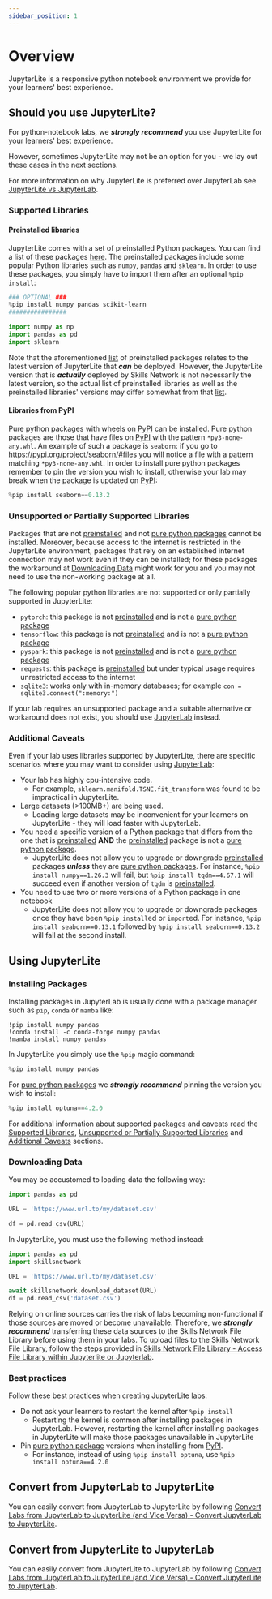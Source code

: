 ```yaml
---
sidebar_position: 1
---
```


# Overview

JupyterLite is a responsive python notebook environment we provide for your learners' best experience.

## Should you use JupyterLite?

For python-notebook labs, we ***strongly recommend*** you use JupyterLite for your learners' best experience.

However, sometimes JupyterLite may not be an option for you - we lay out these cases in the next sections.

For more information on why JupyterLite is preferred over JupyterLab see [JupyterLite vs JupyterLab](../jupyterlite-vs-jupyterlab).

<!-- ### Supported libraries

Many popular python science libraries are compadible with JupyterLite:
 - `numpy`
 - `sklearn`
 - `scipy`
 - `pandas`
 - `matplotlib`
 - `plotly`
 - `seaborn`
 - And many more -->


### Supported Libraries

#### Preinstalled libraries
JupyterLite comes with a set of preinstalled Python packages. You can find a list of these packages [here](https://pyodide.org/en/latest/usage/packages-in-pyodide.html). The preinstalled packages include some popular Python libraries such as `numpy`, `pandas` and `sklearn`. In order to use these packages, you simply have to import them after an optional `%pip install`:
```python
### OPTIONAL ###
%pip install numpy pandas scikit-learn
################

import numpy as np
import pandas as pd
import sklearn
```

Note that the aforementioned [list](https://pyodide.org/en/latest/usage/packages-in-pyodide.html) of preinstalled packages relates to the latest version of JupyterLite that ***can*** be deployed. However, the JupyterLite version that is ***actually*** deployed by Skills Network is not necessarily the latest version, so the actual list of preinstalled libraries as well as the preinstalled libraries' versions may differ somewhat from that [list](https://pyodide.org/en/latest/usage/packages-in-pyodide.html).

#### Libraries from PyPI
Pure python packages with wheels on [PyPI](https://pypi.org/) can be installed. Pure python packages are those that have files on [PyPI](https://pypi.org/) with the pattern `*py3-none-any.whl`. An example of such a package is `seaborn`: if you go to https://pypi.org/project/seaborn/#files you will notice a file with a pattern matching `*py3-none-any.whl`. In order to install pure python packages remember to pin the version you wish to install, otherwise your lab may break when the package is updated on [PyPI](https://pypi.org/):
```python
%pip install seaborn==0.13.2
```

### Unsupported or Partially Supported Libraries

Packages that are not [preinstalled](#preinstalled-libraries) and not [pure python packages](#libraries-from-pypi) cannot be installed. Moreover, because access to the internet is restricted in the JupyterLite environment, packages that rely on an established internet connection may not work even if they can be installed; for these packages the workaround at [Downloading Data](#downloading-data) might work for you and you may not need to use the non-working package at all. 

The following popular python libraries are not supported or only partially supported in JupyterLite:


 - `pytorch`: this package is not [preinstalled](#preinstalled-libraries) and is not a [pure python package](#libraries-from-pypi)
 - `tensorflow`: this package is not [preinstalled](#preinstalled-libraries) and is not a [pure python package](#libraries-from-pypi)
 - `pyspark`: this package is not [preinstalled](#preinstalled-libraries) and is not a [pure python package](#libraries-from-pypi)
 - `requests`: this package is [preinstalled](#preinstalled-libraries) but under typical usage requires unrestricted access to the internet
 - `sqlite3`: works only with in-memory databases; for example `con = sqlite3.connect(":memory:")`

If your lab requires an unsupported package and a suitable alternative or workaround does not exist, you should use [JupyterLab](./jupyterlab) instead.

### Additional Caveats

Even if your lab uses libraries supported by JupyterLite, there are specific scenarios where you may want to consider using [JupyterLab](./jupyterlab):

 - Your lab has highly cpu-intensive code.
   - For example, `sklearn.manifold.TSNE.fit_transform` was found to be impractical in JupyterLite.
 - Large datasets (>100MB+) are being used.
   - Loading large datasets may be inconvenient for your learners on JupyterLite - they will load faster with JupyterLab.
 - You need a specific version of a Python package that differs from the one that is [preinstalled](#preinstalled-libraries) **AND** the [preinstalled](#preinstalled-libraries) package is not a [pure python package](#libraries-from-pypi).
   - JupyterLite does not allow you to upgrade or downgrade [preinstalled](#preinstalled-libraries) packages ***unless*** they are [pure python packages](#libraries-from-pypi). For instance, `%pip install numpy==1.26.3` will fail, but `%pip install tqdm==4.67.1` will succeed even if another version of `tqdm` is [preinstalled](#preinstalled-libraries).
 - You need to use two or more versions of a Python package in one notebook
   - JupyterLite does not allow you to upgrade or downgrade packages once they have been `%pip install`ed or `import`ed. For instance, `%pip install seaborn==0.13.1` followed by `%pip install seaborn==0.13.2` will fail at the second install.

## Using JupyterLite

### Installing Packages

Installing packages in JupyterLab is usually done with a package manager such as `pip`, `conda` or `mamba` like:

```
!pip install numpy pandas
!conda install -c conda-forge numpy pandas
!mamba install numpy pandas
```

In JupyterLite you simply use the `%pip` magic command:

```python
%pip install numpy pandas
```

For [pure python packages](#libraries-from-pypi) we ***strongly recommend*** pinning the version you wish to install:
```python
%pip install optuna==4.2.0
```

For additional information about supported packages and caveats read the [Supported Libraries](#supported-libraries), [Unsupported or Partially Supported Libraries](#unsupported-or-partially-supported-libraries) and [Additional Caveats](#additional-caveats) sections.

### Downloading Data

You may be accustomed to loading data the following way:

```python
import pandas as pd

URL = 'https://www.url.to/my/dataset.csv'

df = pd.read_csv(URL)
```

In JupyterLite, you must use the following method instead:

```python
import pandas as pd
import skillsnetwork

URL = 'https://www.url.to/my/dataset.csv'

await skillsnetwork.download_dataset(URL)
df = pd.read_csv('dataset.csv')
```

Relying on online sources carries the risk of labs becoming non-functional if those sources are moved or become unavailable. Therefore, we ***strongly recommend*** transferring these data sources to the Skills Network File Library before using them in your labs. To upload files to the Skills Network File Library, follow the steps provided in [Skills Network File Library -  Access File Library within Jupyterlite or Jupyterlab](../jupyterlab-filelibrary.md#access-file-library-within-jupyterlite-or-jupyterlab).


### Best practices

Follow these best practices when creating JupyterLite labs:

 - Do not ask your learners to restart the kernel after `%pip install`
   - Restarting the kernel is common after installing packages in JupyterLab. However, restarting the kernel after installing packages in JupyterLite will make those packages unavailable in JupyterLite
 - Pin [pure python package](#libraries-from-pypi) versions when installing from [PyPI](https://pypi.org/).
   - For instance, instead of using `%pip install optuna`, use `%pip install optuna==4.2.0`

## Convert from JupyterLab to JupyterLite

You can easily convert from JupyterLab to JupyterLite by following [Convert Labs from JupyterLab to JupyterLite (and Vice Versa) - Convert JupyterLab to JupyterLite](../convert-between-jupyterlab-and-jupyterlite#convert-jupyterlab-to-jupyterlite).

## Convert from JupyterLite to JupyterLab

You can easily convert from JupyterLite to JupyterLab by following [Convert Labs from JupyterLab to JupyterLite (and Vice Versa) - Convert JupyterLite to JupyterLab](../convert-between-jupyterlab-and-jupyterlite#convert-jupyterlite-to-jupyterlab).
